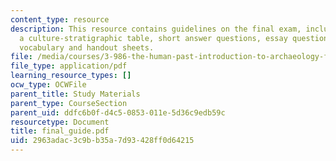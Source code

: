 ```yaml
---
content_type: resource
description: This resource contains guidelines on the final exam, including identifications,
  a culture-stratigraphic table, short answer questions, essay questions, and relevant
  vocabulary and handout sheets.
file: /media/courses/3-986-the-human-past-introduction-to-archaeology-fall-2006/2963adac3c9bb35a7d93428ff0d64215_final_guide.pdf
file_type: application/pdf
learning_resource_types: []
ocw_type: OCWFile
parent_title: Study Materials
parent_type: CourseSection
parent_uid: ddfc6b0f-d4c5-0853-011e-5d36c9edb59c
resourcetype: Document
title: final_guide.pdf
uid: 2963adac-3c9b-b35a-7d93-428ff0d64215
---
```

